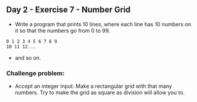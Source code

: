 ## Day 2 - Exercise 7 - Number Grid

* Write a program that prints 10 lines, where each line has 10 numbers on it so that the numbers go
from 0 to 99.

```
0 1 2 3 4 5 6 7 8 9
10 11 12...
```

* and so on.

### Challenge problem:

* Accept an integer input. Make a rectangular grid with that many numbers. Try to make the grid as
square as division will allow you to.